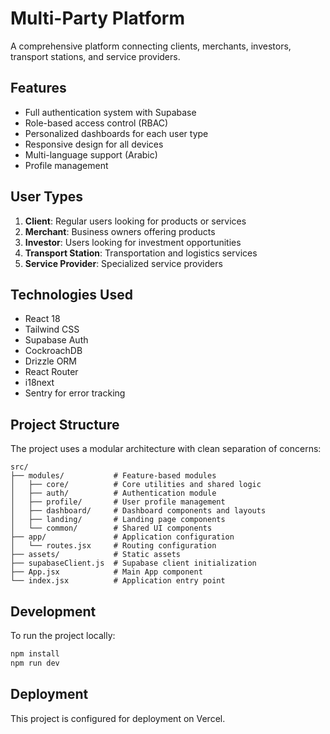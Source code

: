 # Multi-Party Platform

A comprehensive platform connecting clients, merchants, investors, transport stations, and service providers.

## Features

- Full authentication system with Supabase
- Role-based access control (RBAC)
- Personalized dashboards for each user type
- Responsive design for all devices
- Multi-language support (Arabic)
- Profile management

## User Types

1. **Client**: Regular users looking for products or services
2. **Merchant**: Business owners offering products
3. **Investor**: Users looking for investment opportunities
4. **Transport Station**: Transportation and logistics services
5. **Service Provider**: Specialized service providers

## Technologies Used

- React 18
- Tailwind CSS
- Supabase Auth
- CockroachDB
- Drizzle ORM
- React Router
- i18next
- Sentry for error tracking

## Project Structure

The project uses a modular architecture with clean separation of concerns:

```
src/
├── modules/           # Feature-based modules
│   ├── core/          # Core utilities and shared logic
│   ├── auth/          # Authentication module
│   ├── profile/       # User profile management
│   ├── dashboard/     # Dashboard components and layouts
│   ├── landing/       # Landing page components
│   └── common/        # Shared UI components
├── app/               # Application configuration
│   └── routes.jsx     # Routing configuration
├── assets/            # Static assets
├── supabaseClient.js  # Supabase client initialization
├── App.jsx            # Main App component
└── index.jsx          # Application entry point
```

## Development

To run the project locally:

```bash
npm install
npm run dev
```

## Deployment

This project is configured for deployment on Vercel.